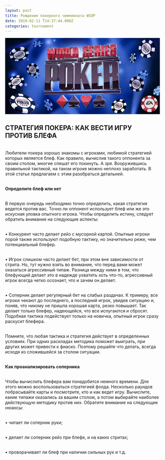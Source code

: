 ```yaml
---
layout: post
title: Рождение покерного чемпионата WSOP
date: 2019-02-11 T14:37:44.000Z
categories: tournament
---
```


<img src="/images/fulls/TOURNAMENT.jpeg" class="fit image"> 

## СТРАТЕГИЯ ПОКЕРА: КАК ВЕСТИ ИГРУ ПРОТИВ БЛЕФА

<br>Любители покера хорошо знакомы с игроками, любимой стратегией которых является блеф. Как правило, вычислив такого оппонента за своим столом, многие спешат его покинуть. А зря. Вооружившись правильной тактикой, на таком игроке можно неплохо заработать. В этой статье предлагаем с этим разобраться детальней. 

<br><strong>Определите блеф или нет</strong>

<br>В первую очередь необходимо точно определить, какая стратегия ведется против вас. Точно ли оппонент использует блеф или же это искусная уловка опытного игрока. Чтобы определить истину, следует обратить внимание на следующие аспекты:

<br>•	Конкурент часто делает рейз с мусорной картой. Опытные игроки порой также используют подобную тактику, но значительно реже, чем потенциальный блефер.

<br>•	Игрок слишком часто делает бет, при этом вне зависимости от стрита. Но, тут нужно взять во внимание, что перед вами может оказаться агрессивный типаж. Разница между ними в том, что блефующий делает это в надежде ухватить хоть что-то, агрессивный игрок всегда четко осознает, что и зачем он делает.

<br>•	Соперник делает регулярный бет на слабых раздачах. К примеру, все игроки чекают до последнего, а последний игрок, увидев ситуацию и, поняв, что никому не пришла хорошая карта, резко повышает. Так делает только блефер, надеющейся, что все испугаются и сбросят. Подобная тактика подействует только на новичка, опытный игрок сразу раскусит блефера.

<br>Помните, что любая тактика и стратегия действует в определенных условиях. При одних раскладах методика поможет выиграть, при других может привести к фиаско. Поэтому решайте что делать, всегда исходя из сложившейся за столом ситуации.

<br><strong>Как проанализировать соперника</strong>

<br>Чтобы вычислить блефера вам понадобится немного времени. Для этого можно воспользоваться стратегией фолда. Несколько раундов побрасывайте карты и посмотрите, кто и как ведет игру. Вычислите, какие типажи оказались за вашим столом, а потом выбирайте наиболее действующую методику против них. Обратите внимание на следующие нюансы:

<br>•	читает ли соперник руки;

<br>•	делает ли соперник рейз при блефе, и на каких стритах;

<br>•	проворачивает ли блеф при наличии сильных рук и т.д.

